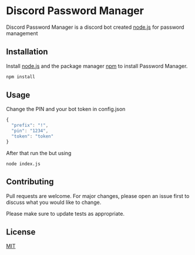 # Discord Password Manager

Discord Password Manager is a discord bot created [node.js](https://nodejs.org/en/) for password management

## Installation

Install [node.js](https://nodejs.org/en/) and the package manager [npm](https://www.npmjs.com//) to install Password Manager.

```bash
npm install
```

## Usage
Change the PIN and your bot token in config.json
```javascript
{
  "prefix": "!",
  "pin": "1234",
  "token": "token"
}
```
After that run the but using
```
node index.js
```

## Contributing
Pull requests are welcome. For major changes, please open an issue first to discuss what you would like to change.

Please make sure to update tests as appropriate.

## License
[MIT](https://choosealicense.com/licenses/mit/)
